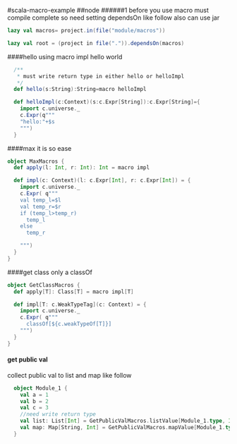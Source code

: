 #scala-macro-example
##node
######1
before you use macro must compile complete
so need setting dependsOn like follow also can use jar 
```scala
lazy val macros= project.in(file("module/macros"))

lazy val root = (project in file(".")).dependsOn(macros)
```

####hello
using macro impl hello world 
```scala
  /**
   * must write return type in either hello or helloImpl 
   */
  def hello(s:String):String=macro helloImpl

  def helloImpl(c:Context)(s:c.Expr[String]):c.Expr[String]={
    import c.universe._
    c.Expr(q"""
    "hello:"+$s
    """)
  }
```

####max
it is so ease 
```scala
object MaxMacros {
  def apply(l: Int, r: Int): Int = macro impl

  def impl(c: Context)(l: c.Expr[Int], r: c.Expr[Int]) = {
    import c.universe._
    c.Expr( q"""
    val temp_l=$l
    val temp_r=$r
    if (temp_l>temp_r)
      temp_l
    else
      temp_r

    """)
  }
}
```

####get class 
only a classOf
```scala
object GetClassMacros {
  def apply[T]: Class[T] = macro impl[T]

  def impl[T: c.WeakTypeTag](c: Context) = {
    import c.universe._
    c.Expr( q"""
      classOf[${c.weakTypeOf[T]}]
    """)
  }
}
```
#### get public val 
collect public val to list and map 
like follow
```scala
  object Module_1 {
    val a = 1
    val b = 2
    val c = 3
    //need write return type
    val list: List[Int] = GetPublicValMacros.listValue[Module_1.type, Int]//List(1,2,3)
    val map: Map[String, Int] = GetPublicValMacros.mapValue[Module_1.type, Int]//Map(c -> 3, b -> 2, a -> 1)
  }
```